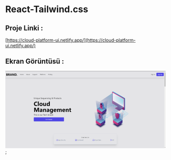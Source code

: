 # React-Tailwind.css

## Proje Linki : 
[https://cloud-platform-ui.netlify.app/](https://cloud-platform-ui.netlify.app/)

## Ekran Görüntüsü :
![Cloud app](./src/assets/img.png);